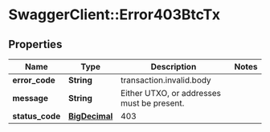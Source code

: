 # SwaggerClient::Error403BtcTx

## Properties
Name | Type | Description | Notes
------------ | ------------- | ------------- | -------------
**error_code** | **String** | transaction.invalid.body | 
**message** | **String** | Either UTXO, or addresses must be present. | 
**status_code** | [**BigDecimal**](BigDecimal.md) | 403 | 

